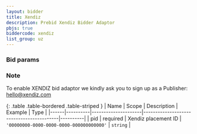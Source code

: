 ```yaml
---
layout: bidder
title: Xendiz
description: Prebid Xendiz Bidder Adaptor
pbjs: true
biddercode: xendiz
list_group: uz
---
```


### Bid params

### Note
To enable XENDIZ bid adaptor we kindly ask you to sign up as a Publisher: hello@xendiz.com

{: .table .table-bordered .table-striped }
| Name | Scope    | Description         | Example                                  | Type     |
|------|----------|---------------------|------------------------------------------|----------|
| pid  | required | Xendiz placement ID | `'00000000-0000-0000-0000-000000000000'` | `string` |
